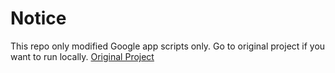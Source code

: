# Notice
This repo only modified Google app scripts only. Go to original project if you want to run locally.
[Original Project](https://github.com/torikushiii/starrail-auto)
